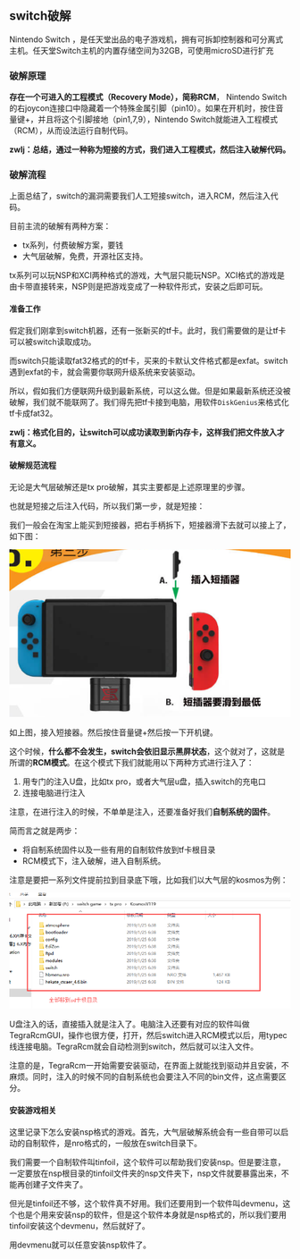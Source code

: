 ## switch破解
Nintendo Switch ，是任天堂出品的电子游戏机，拥有可拆卸控制器和可分离式主机。任天堂Switch主机的内置存储空间为32GB，可使用microSD进行扩充

### 破解原理
**存在一个可进入的工程模式（Recovery Mode），简称RCM**， Nintendo Switch的右joycon连接口中隐藏着一个特殊金属引脚（pin10）。如果在开机时，按住音量键+，并且将这个引脚接地（pin1,7,9），Nintendo Switch就能进入工程模式（RCM），从而设法运行自制代码。

**zwlj：总结，通过一种称为短接的方式，我们进入工程模式，然后注入破解代码。**

### 破解流程
上面总结了，switch的漏洞需要我们人工短接switch，进入RCM，然后注入代码。

目前主流的破解有两种方案：

 - tx系列，付费破解方案，要钱
 - 大气层破解，免费，开源社区支持。


tx系列可以玩NSP和XCI两种格式的游戏，大气层只能玩NSP。XCI格式的游戏是由卡带直接转来，NSP则是把游戏变成了一种软件形式，安装之后即可玩。

#### 准备工作
假定我们刚拿到switch机器，还有一张新买的tf卡。此时，我们需要做的是让tf卡可以被switch读取成功。

而switch只能读取fat32格式的的tf卡，买来的卡默认文件格式都是exfat。switch遇到exfat的卡，就会需要你联网升级系统来安装驱动。

所以，假如我们方便联网升级到最新系统，可以这么做。但是如果最新系统还没被破解，我们就不能联网了。我们得先把tf卡接到电脑，用软件`DiskGenius`来格式化tf卡成fat32。

**zwlj：格式化目的，让switch可以成功读取到新内存卡，这样我们把文件放入才有意义。**


#### 破解规范流程
无论是大气层破解还是tx pro破解，其实主要都是上述原理里的步骤。

也就是短接之后注入代码，所以我们第一步，就是短接：

我们一般会在淘宝上能买到短接器，把右手柄拆下，短接器滑下去就可以接上了，如下图：

![](image/switch0.png)

如上图，接入短接器。然后按住音量键+然后按一下开机键。

这个时候，**什么都不会发生，switch会依旧显示黑屏状态**，这个就对了，这就是所谓的**RCM模式**。在这个模式下我们就能用以下两种方式进行注入了：


1. 用专门的注入U盘，比如tx pro，或者大气层u盘，插入switch的充电口
2. 连接电脑进行注入


注意，在进行注入的时候，不单单是注入，还要准备好我们**自制系统的固件**。

简而言之就是两步：

 - 将自制系统固件以及一些有用的自制软件放到tf卡根目录
 - RCM模式下，注入破解，进入自制系统。


注意是要把一系列文件提前拉到目录底下哦，比如我们以大气层的kosmos为例：

![](image/switch1.png)



U盘注入的话，直接插入就是注入了。电脑注入还要有对应的软件叫做TegraRcmGUI，操作也很方便，打开，然后switch进入RCM模式以后，用typec线连接电脑。TegraRcm就会自动检测到switch，然后就可以注入文件。

注意的是，TegraRcm一开始需要安装驱动，在界面上就能找到驱动并且安装，不麻烦。同时，注入的时候不同的自制系统也会要注入不同的bin文件，这点需要区分。

#### 安装游戏相关
这里记录下怎么安装nsp格式的游戏。首先，大气层破解系统会有一些自带可以启动的自制软件，是nro格式的，一般放在switch目录下。

我们需要一个自制软件叫tinfoil，这个软件可以帮助我们安装nsp。但是要注意，一定要放在nsp根目录的tinfoil文件夹的nsp文件夹下，nsp文件就要暴露出来，不能再创建子文件夹了。

但光是tinfoil还不够，这个软件真不好用。我们还要用到一个软件叫devmenu，这个也是个用来安装nsp的软件，但是这个软件本身就是nsp格式的，所以我们要用tinfoil安装这个devmenu，然后就好了。

用devmenu就可以任意安装nsp软件了。








